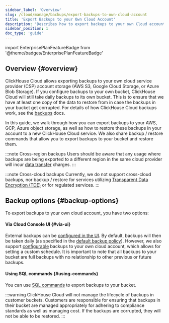 ```yaml
---
sidebar_label: 'Overview'
slug: /cloud/manage/backups/export-backups-to-own-cloud-account
title: 'Export Backups to your Own Cloud Account'
description: 'Describes how to export backups to your own Cloud account'
sidebar_position: 1
doc_type: 'guide'
---
```


import EnterprisePlanFeatureBadge from '@theme/badges/EnterprisePlanFeatureBadge'

<EnterprisePlanFeatureBadge/>

## Overview {#overview}

ClickHouse Cloud allows exporting backups to your own cloud service provider (CSP) account storage (AWS S3, Google Cloud Storage, or Azure Blob Storage).
If you configure backups to your own bucket, ClickHouse Cloud will still take daily backups to its own bucket. 
This is to ensure that we have at least one copy of the data to restore from in case the backups in your bucket get corrupted.
For details of how ClickHouse Cloud backups work, see the [backups](/cloud/manage/backups/overview) docs.

In this guide, we walk through how you can export backups to your AWS, GCP, Azure object storage, as well as how to restore these backups in your account to a new ClickHouse Cloud service.
We also share backup / restore commands that allow you to export backups to your bucket and restore them.

:::note Cross-region backups
Users should be aware that any usage where backups are being exported to a 
different region in the same cloud provider will incur [data transfer](/cloud/manage/network-data-transfer)
charges.
:::

:::note Cross-cloud backups
Currently, we do not support cross-cloud backups, nor backup / restore for services utilizing [Transparent Data Encryption (TDE)](/cloud/security/cmek#transparent-data-encryption-tde) or for regulated services.
:::

## Backup options {#backup-options}

To export backups to your own cloud account, you have two options:

<VerticalStepper headerLevel="h4">

#### Via Cloud Console UI {#via-ui}

External backups can be [configured in the UI](/cloud/manage/backups/backup-restore-via-ui). 
By default, backups will then be taken daily (as specified in the [default backup policy](https://clickhouse.com/docs/cloud/manage/backups/overview#default-backup-policy)).
However, we also support [configurable](/cloud/manage/backups/configurable-backups) backups to your own cloud account, which allows for setting a custom schedule.
It is important to note that all backups to your bucket are full backups with no relationship to other previous or future backups.

#### Using SQL commands {#using-commands}

You can use [SQL commands](/cloud/manage/backups/backup-restore-via-commands) to export backups to your bucket.
</VerticalStepper>

:::warning
ClickHouse Cloud will not manage the lifecycle of backups in customer buckets.
Customers are responsible for ensuring that backups in their bucket are managed appropriately for adhering to compliance standards as well as managing cost.
If the backups are corrupted, they will not be able to be restored.
:::
